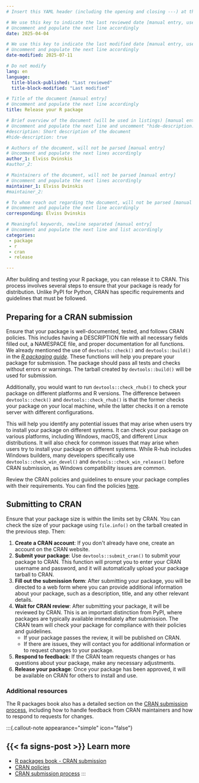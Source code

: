 ```yaml
---
# Insert this YAML header (including the opening and closing ---) at the beginning of the document and fill it out accordingly

# We use this key to indicate the last reviewed date [manual entry, use YYYY-MM-DD]
# Uncomment and populate the next line accordingly
date: 2025-04-04

# We use this key to indicate the last modified date [manual entry, use YYYY-MM-DD]
# Uncomment and populate the next line accordingly
date-modified: 2025-07-11

# Do not modify
lang: en
language: 
  title-block-published: "Last reviewed"
  title-block-modified: "Last modified"

# Title of the document [manual entry]
# Uncomment and populate the next line accordingly
title: Release your R package

# Brief overview of the document (will be used in listings) [manual entry]
# Uncomment and populate the next line and uncomment "hide-description: true".
#description: Short description of the document
#hide-description: true

# Authors of the document, will not be parsed [manual entry]
# Uncomment and populate the next lines accordingly
author_1: Elviss Dvinskis
#author_2:

# Maintainers of the document, will not be parsed [manual entry]
# Uncomment and populate the next lines accordingly
maintainer_1: Elviss Dvinskis
#maintainer_2:

# To whom reach out regarding the document, will not be parsed [manual entry]
# Uncomment and populate the next line accordingly
corresponding: Elviss Dvinskis

# Meaningful keywords, newline separated [manual entry]
# Uncomment and populate the next line and list accordingly
categories:
 - package
 - r
 - cran
 - release

---
```


After building and testing your R package, you can release it to CRAN. This process involves several steps to ensure that your package is ready for distribution. Unlike PyPI for Python, CRAN has specific requirements and guidelines that must be followed.

## Preparing for a CRAN submission

Ensure that your package is well-documented, tested, and follows CRAN policies. This includes having a DESCRIPTION file with all necessary fields filled out, a NAMESPACE file, and proper documentation for all functions. We already mentioned the use of `devtools::check()` and `devtools::build()` in the [*R packaging guide*](../packaging/packaging_r.md). These functions will help you prepare your package for submission. The package should pass all tests and checks without errors or warnings. The tarball created by `devtools::build()` will be used for submission.

Additionally, you would want to run `devtools::check_rhub()` to check your package on different platforms and R versions. The difference between `devtools::check()` and `devtools::check_rhub()` is that the former checks your package on your local machine, while the latter checks it on a remote server with different configurations. 

This will help you identify any potential issues that may arise when users try to install your package on different systems. It can check your package on various platforms, including Windows, macOS, and different Linux distributions. It will also check for common issues that may arise when users try to install your package on different systems. While R-hub includes Windows builders, many developers specifically use `devtools::check_win_devel()` and `devtools::check_win_release()` before CRAN submission, as Windows compatibility issues are common.

Review the CRAN policies and guidelines to ensure your package complies with their requirements. You can find the policies [here](https://cran.r-project.org/web/packages/policies.html).

## Submitting to CRAN

Ensure that your package size is within the limits set by CRAN. You can check the size of your package using `file.info()` on the tarball created in the previous step. Then:

1. **Create a CRAN account**: If you don't already have one, create an account on the CRAN website.
2. **Submit your package**: Use `devtools::submit_cran()` to submit your package to CRAN. This function will prompt you to enter your CRAN username and password, and it will automatically upload your package tarball to CRAN.
3. **Fill out the submission form**: After submitting your package, you will be directed to a web form where you can provide additional information about your package, such as a description, title, and any other relevant details.
4. **Wait for CRAN review**: After submitting your package, it will be reviewed by CRAN. This is an important distinction from PyPI, where packages are typically available immediately after submission. The CRAN team will check your package for compliance with their policies and guidelines.
   - If your package passes the review, it will be published on CRAN.
   - If there are issues, they will contact you for additional information or to request changes to your package.
5. **Respond to feedback**: If the CRAN team requests changes or has questions about your package, make any necessary adjustments.
6. **Release your package**: Once your package has been approved, it will be available on CRAN for others to install and use.

### Additional resources

The R packages book also has a detailed section on the [CRAN submission process](https://r-pkgs.org/release.html), including how to handle feedback from CRAN maintainers and how to respond to requests for changes.

:::{.callout-note appearance="simple" icon="false"}
## {{< fa signs-post >}} Learn more
- [R packages book - CRAN submission](https://r-pkgs.org/release.html)
- [CRAN policies](https://cran.r-project.org/web/packages/policies.html#Top)
- [CRAN submission process](https://cran.r-project.org/web/packages/policies.html#Submission-1)
:::